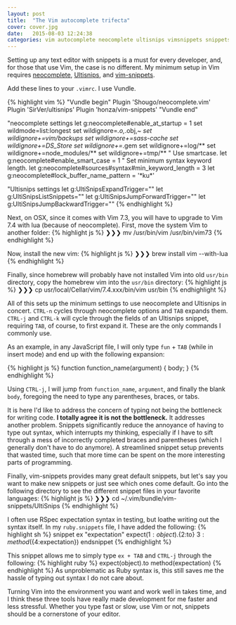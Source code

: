 ```yaml
---
layout: post
title:  "The Vim autocomplete trifecta"
cover: cover.jpg
date:   2015-08-03 12:24:38
categories: vim autocomplete neocomplete ultisnips vimsnippets snippets productivity
---
```

Setting up any text editor with snippets is a must for every developer, and, for those that use Vim, the case is no different. My minimum setup in Vim requires [neocomplete](https://github.com/Shougo/neocomplete.vim), [Ultisnips](https://github.com/SirVer/ultisnips), and [vim-snippets](https://github.com/honza/vim-snippets).

Add these lines to your `.vimrc`. I use Vundle.

{% highlight vim %}
"Vundle begin"
Plugin 'Shougo/neocomplete.vim'
Plugin 'SirVer/ultisnips'
Plugin 'honza/vim-snippets'
"Vundle end"

"neocomplete settings
let g:neocomplete#enable_at_startup = 1
set wildmode=list:longest
set wildignore=*.o,*.obj,*~
set wildignore+=*vim/backups*
set wildignore+=*sass-cache*
set wildignore+=*DS_Store*
set wildignore+=*.gem
set wildignore+=log/**
set wildignore+=node_modules/**
set wildignore+=tmp/**
" Use smartcase.
let g:neocomplete#enable_smart_case = 1
" Set minimum syntax keyword length.
let g:neocomplete#sources#syntax#min_keyword_length = 3
let g:neocomplete#lock_buffer_name_pattern = '\*ku\*'

"Ultisnips settings
let g:UltiSnipsExpandTrigger="<TAB>"
let g:UltiSnipsListSnippets="<c-TAB>"
let g:UltiSnipsJumpForwardTrigger="<c-j>"
let g:UltiSnipsJumpBackwardTrigger="<c-k>"
{% endhighlight %}

Next, on OSX, since it comes with Vim 7.3, you will have to upgrade to Vim 7.4 with lua (because of neocomplete). First, move the system Vim to another folder:
{% highlight js %}
❯❯❯ mv /usr/bin/vim /usr/bin/vim73
{% endhighlight %}

Now, install the new vim:
{% highlight js %}
❯❯❯ brew install vim --with-lua
{% endhighlight %}

Finally, since homebrew will probably have not installed Vim into old `usr/bin` directory, copy the homebrew vim into the `usr/bin` directory:
{% highlight js %}
❯❯❯ cp usr/local/Cellar/vim/7.4.xxx/bin/vim usr/bin
{% endhighlight %}

All of this sets up the minimum settings to use neocomplete and Ultisnips in concert. `CTRL-n` cycles through neocomplete options and `TAB` expands them. `CTRL-j` and `CTRL-k` will cycle through the fields of an Ultisnips snippet, requiring `TAB`, of course, to first expand it. These are the only commands I commonly use.

As an example, in any JavaScript file, I will only type `fun` + `TAB` (while in insert mode) and end up with the following expansion:

{% highlight js %}
function function_name(argument) {
    body;
}
{% endhighlight %}

Using `CTRL-j`, I will jump from `function_name`, `argument`, and finally the blank `body`, foregoing the need to type any parentheses, braces, or tabs.

It is here I'd like to address the concern of typing not being the bottleneck for writing code. **I totally agree it is not the bottleneck.** It addresses another problem. Snippets significantly reduce the annoyance of having to type out syntax, which interrupts my thinking, especially if I have to sift through a mess of incorrectly completed braces and parentheses (which I generally don't have to do anymore). A streamlined snippet setup prevents that wasted time, such that more time can be spent on the more interesting parts of programming.

Finally, vim-snippets provides many great default snippets, but let's say you want to make new snippets or just see which ones come default. Go into the following directory to see the different snippet files in your favorite languages:
{% highlight js %}
❯❯❯ cd ~/.vim/bundle/vim-snippets/UltiSnips
{% endhighlight %}

I often use RSpec expectation syntax in testing, but loathe writing out the syntax itself. In my `ruby.snippets` file, I have added the following:
{% highlight sh %}
snippet ex "expectation"
expect(${1:object}).${2:to} ${3:method}(${4:expectation})
endsnippet
{% endhighlight %}

This snippet allows me to simply type `ex + TAB` and `CTRL-j` through the following:
{% highlight ruby %}
expect(object).to method(expectation)
{% endhighlight %}
As unproblematic as Ruby syntax is, this still saves me the hassle of typing out syntax I do not care about.

Turning Vim into the environment you want and work well in takes time, and I think these three tools have really made development for me faster and less stressful. Whether you type fast or slow, use Vim or not, snippets should be a cornerstone of your editor.
